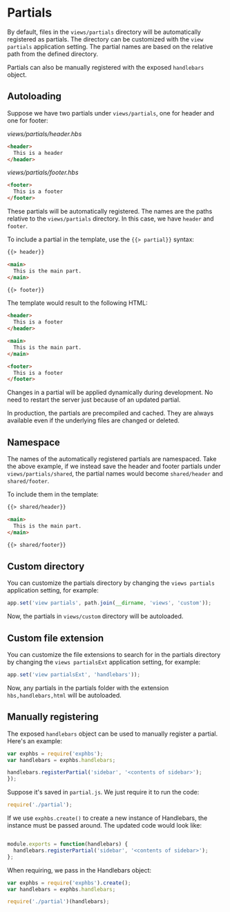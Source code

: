 # Partials

By default, files in the `views/partials` directory will be automatically registered as partials. The directory can be customized with the `view partials` application setting. The partial names are based on the relative path from the defined directory.

Partials can also be manually registered with the exposed `handlebars` object.

## Autoloading

Suppose we have two partials under `views/partials`, one for header and one for footer:

*views/partials/header.hbs*

```html
<header>
  This is a header
</header>
```

*views/partials/footer.hbs*

```html
<footer>
  This is a footer
</footer>
```

These partials will be automatically registered. The names are the paths relative to the `views/partials` directory. In this case, we have `header` and `footer`.

To include a partial in the template, use the `{{> partial}}` syntax:

```html
{{> header}}

<main>
  This is the main part.
</main>

{{> footer}}
```

The template would result to the following HTML:

```html
<header>
  This is a footer
</header>

<main>
  This is the main part.
</main>

<footer>
  This is a footer
</footer>
```

Changes in a partial will be applied dynamically during development. No need to restart the server just because of an updated partial.

In production, the partials are precompiled and cached. They are always available even if the underlying files are changed or deleted.


## Namespace

The names of the automatically registered partials are namespaced. Take the above example, if we instead save the header and footer partials under `views/partials/shared`, the partial names would become `shared/header` and `shared/footer`.

To include them in the template:

```html
{{> shared/header}}

<main>
  This is the main part.
</main>

{{> shared/footer}}
```

## Custom directory

You can customize the partials directory by changing the `views partials` application setting, for example:

```javascript
app.set('view partials', path.join(__dirname, 'views', 'custom'));
```

Now, the partials in `views/custom` directory will be autoloaded.

## Custom file extension

You can customize the file extensions to search for in the partials directory by changing the `views partialsExt` application setting, for example:
 
```javascript
app.set('view partialsExt', 'handlebars'));
```

Now, any partials in the partials folder with the extension `hbs,handlebars,html` will be autoloaded.

## Manually registering

The exposed `handlebars` object can be used to manually register a partial. Here's an example:

```javascript
var exphbs = require('exphbs');
var handlebars = exphbs.handlebars;

handlebars.registerPartial('sidebar', '<contents of sidebar>');
});
```

Suppose it's saved in `partial.js`. We just require it to run the code:

```javascript
require('./partial');
```

If we use `exphbs.create()` to create a new instance of Handlebars, the instance must be passed around. The updated code would look like:

```javascript

module.exports = function(handlebars) {
  handlebars.registerPartial('sidebar', '<contents of sidebar>');
};
```

When requiring, we pass in the Handlebars object:

```javascript
var exphbs = require('exphbs').create();
var handlebars = exphbs.handlebars;

require('./partial')(handlebars);
```
